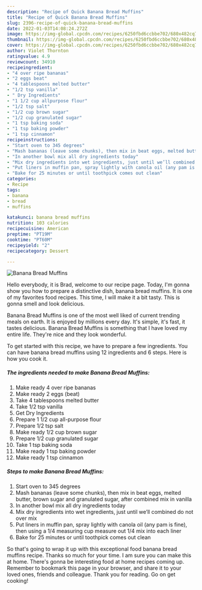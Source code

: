 ```yaml
---
description: "Recipe of Quick Banana Bread Muffins"
title: "Recipe of Quick Banana Bread Muffins"
slug: 2396-recipe-of-quick-banana-bread-muffins
date: 2022-01-03T14:08:24.272Z
image: https://img-global.cpcdn.com/recipes/6250fbd6ccbbe702/680x482cq70/banana-bread-muffins-recipe-main-photo.jpg
thumbnail: https://img-global.cpcdn.com/recipes/6250fbd6ccbbe702/680x482cq70/banana-bread-muffins-recipe-main-photo.jpg
cover: https://img-global.cpcdn.com/recipes/6250fbd6ccbbe702/680x482cq70/banana-bread-muffins-recipe-main-photo.jpg
author: Violet Thornton
ratingvalue: 4.9
reviewcount: 34910
recipeingredient:
- "4 over ripe bananas"
- "2 eggs beat"
- "4 tablespoons melted butter"
- "1/2 tsp vanilla"
- " Dry Ingredients"
- "1 1/2 cup allpurpose flour"
- "1/2 tsp salt"
- "1/2 cup brown sugar"
- "1/2 cup granulated sugar"
- "1 tsp baking soda"
- "1 tsp baking powder"
- "1 tsp cinnamon"
recipeinstructions:
- "Start oven to 345 degrees"
- "Mash bananas (leave some chunks), then mix in beat eggs, melted butter, brown sugar and granulated sugar, after combined mix in vanilla"
- "In another bowl mix all dry ingredients today"
- "Mix dry ingredients into wet ingredients, just until we’ll combined do not over mix"
- "Put liners in muffin pan, spray lightly with canola oil (any pam is fine), then using a 1/4 measuring cup measure out 1/4 mix into each liner"
- "Bake for 25 minutes or until toothpick comes out clean"
categories:
- Recipe
tags:
- banana
- bread
- muffins

katakunci: banana bread muffins 
nutrition: 103 calories
recipecuisine: American
preptime: "PT19M"
cooktime: "PT60M"
recipeyield: "2"
recipecategory: Dessert

---
```



![Banana Bread Muffins](https://img-global.cpcdn.com/recipes/6250fbd6ccbbe702/680x482cq70/banana-bread-muffins-recipe-main-photo.jpg)

Hello everybody, it is Brad, welcome to our recipe page. Today, I'm gonna show you how to prepare a distinctive dish, banana bread muffins. It is one of my favorites food recipes. This time, I will make it a bit tasty. This is gonna smell and look delicious.

Banana Bread Muffins is one of the most well liked of current trending meals on earth. It is enjoyed by millions every day. It's simple, it's fast, it tastes delicious. Banana Bread Muffins is something that I have loved my entire life. They're nice and they look wonderful.




To get started with this recipe, we have to prepare a few ingredients. You can have banana bread muffins using 12 ingredients and 6 steps. Here is how you cook it.

<!--inarticleads1-->

##### The ingredients needed to make Banana Bread Muffins:

1. Make ready 4 over ripe bananas
1. Make ready 2 eggs (beat)
1. Take 4 tablespoons melted butter
1. Take 1/2 tsp vanilla
1. Get  Dry Ingredients
1. Prepare 1 1/2 cup all-purpose flour
1. Prepare 1/2 tsp salt
1. Make ready 1/2 cup brown sugar
1. Prepare 1/2 cup granulated sugar
1. Take 1 tsp baking soda
1. Make ready 1 tsp baking powder
1. Make ready 1 tsp cinnamon




<!--inarticleads2-->

##### Steps to make Banana Bread Muffins:

1. Start oven to 345 degrees
1. Mash bananas (leave some chunks), then mix in beat eggs, melted butter, brown sugar and granulated sugar, after combined mix in vanilla
1. In another bowl mix all dry ingredients today
1. Mix dry ingredients into wet ingredients, just until we’ll combined do not over mix
1. Put liners in muffin pan, spray lightly with canola oil (any pam is fine), then using a 1/4 measuring cup measure out 1/4 mix into each liner
1. Bake for 25 minutes or until toothpick comes out clean




So that's going to wrap it up with this exceptional food banana bread muffins recipe. Thanks so much for your time. I am sure you can make this at home. There's gonna be interesting food at home recipes coming up. Remember to bookmark this page in your browser, and share it to your loved ones, friends and colleague. Thank you for reading. Go on get cooking!
